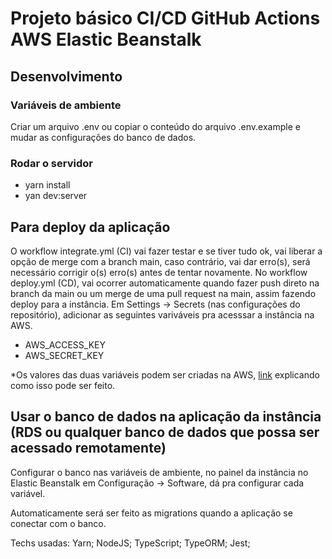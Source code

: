 # Projeto básico CI/CD GitHub Actions AWS Elastic Beanstalk

## Desenvolvimento
### Variáveis de ambiente
Criar um arquivo .env ou copiar o conteúdo do arquivo .env.example e mudar as configurações do banco de dados.

###  Rodar o servidor
- yarn install 
- yan dev:server

## Para deploy da aplicação

O workflow integrate.yml (CI) vai fazer testar e se tiver tudo ok, vai liberar a opção de merge com a branch main, caso contrário, vai dar erro(s), será necessário corrigir o(s) erro(s) antes de tentar novamente. No workflow deploy.yml (CD), vai ocorrer automaticamente quando fazer push direto na branch da main ou um merge de uma pull request na main, assim fazendo deploy para a instância.
Em Settings -> Secrets (nas configurações do repositório), adicionar as seguintes variváveis pra acesssar a instância na AWS.
- AWS_ACCESS_KEY<br>
- AWS_SECRET_KEY<br>

*Os valores das duas variáveis podem ser criadas na AWS, <a href="https://docs.aws.amazon.com/pt_br/IAM/latest/UserGuide/id_users_create.html" >link</a> explicando como isso pode ser feito.

## Usar o banco de dados na aplicação da instância (RDS ou qualquer banco de dados que possa ser acessado remotamente)

Configurar o banco nas variáveis de ambiente, no painel da instância no Elastic Beanstalk em Configuração -> Software, dá pra configurar cada variável.

Automaticamente será ser feito as migrations quando a aplicação se conectar com o banco.

Techs usadas: Yarn; NodeJS; TypeScript; TypeORM; Jest;

